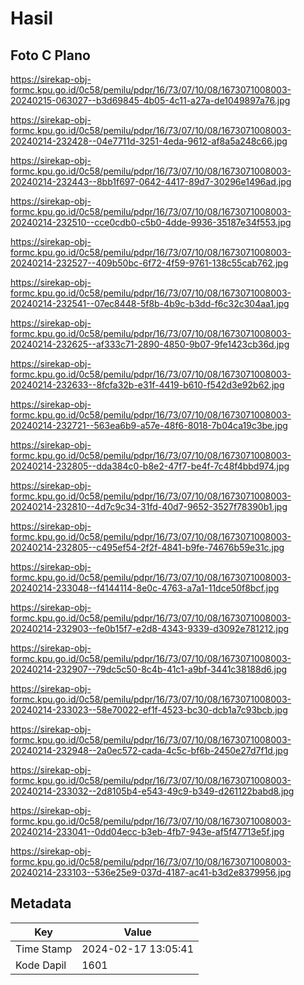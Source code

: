 # Hasil

## Foto C Plano

https://sirekap-obj-formc.kpu.go.id/0c58/pemilu/pdpr/16/73/07/10/08/1673071008003-20240215-063027--b3d69845-4b05-4c11-a27a-de1049897a76.jpg

https://sirekap-obj-formc.kpu.go.id/0c58/pemilu/pdpr/16/73/07/10/08/1673071008003-20240214-232428--04e7711d-3251-4eda-9612-af8a5a248c66.jpg

https://sirekap-obj-formc.kpu.go.id/0c58/pemilu/pdpr/16/73/07/10/08/1673071008003-20240214-232443--8bb1f697-0642-4417-89d7-30296e1496ad.jpg

https://sirekap-obj-formc.kpu.go.id/0c58/pemilu/pdpr/16/73/07/10/08/1673071008003-20240214-232510--cce0cdb0-c5b0-4dde-9936-35187e34f553.jpg

https://sirekap-obj-formc.kpu.go.id/0c58/pemilu/pdpr/16/73/07/10/08/1673071008003-20240214-232527--409b50bc-6f72-4f59-9761-138c55cab762.jpg

https://sirekap-obj-formc.kpu.go.id/0c58/pemilu/pdpr/16/73/07/10/08/1673071008003-20240214-232541--07ec8448-5f8b-4b9c-b3dd-f6c32c304aa1.jpg

https://sirekap-obj-formc.kpu.go.id/0c58/pemilu/pdpr/16/73/07/10/08/1673071008003-20240214-232625--af333c71-2890-4850-9b07-9fe1423cb36d.jpg

https://sirekap-obj-formc.kpu.go.id/0c58/pemilu/pdpr/16/73/07/10/08/1673071008003-20240214-232633--8fcfa32b-e31f-4419-b610-f542d3e92b62.jpg

https://sirekap-obj-formc.kpu.go.id/0c58/pemilu/pdpr/16/73/07/10/08/1673071008003-20240214-232721--563ea6b9-a57e-48f6-8018-7b04ca19c3be.jpg

https://sirekap-obj-formc.kpu.go.id/0c58/pemilu/pdpr/16/73/07/10/08/1673071008003-20240214-232805--dda384c0-b8e2-47f7-be4f-7c48f4bbd974.jpg

https://sirekap-obj-formc.kpu.go.id/0c58/pemilu/pdpr/16/73/07/10/08/1673071008003-20240214-232810--4d7c9c34-31fd-40d7-9652-3527f78390b1.jpg

https://sirekap-obj-formc.kpu.go.id/0c58/pemilu/pdpr/16/73/07/10/08/1673071008003-20240214-232805--c495ef54-2f2f-4841-b9fe-74676b59e31c.jpg

https://sirekap-obj-formc.kpu.go.id/0c58/pemilu/pdpr/16/73/07/10/08/1673071008003-20240214-233048--f4144114-8e0c-4763-a7a1-11dce50f8bcf.jpg

https://sirekap-obj-formc.kpu.go.id/0c58/pemilu/pdpr/16/73/07/10/08/1673071008003-20240214-232903--fe0b15f7-e2d8-4343-9339-d3092e781212.jpg

https://sirekap-obj-formc.kpu.go.id/0c58/pemilu/pdpr/16/73/07/10/08/1673071008003-20240214-232907--79dc5c50-8c4b-41c1-a9bf-3441c38188d6.jpg

https://sirekap-obj-formc.kpu.go.id/0c58/pemilu/pdpr/16/73/07/10/08/1673071008003-20240214-233023--58e70022-ef1f-4523-bc30-dcb1a7c93bcb.jpg

https://sirekap-obj-formc.kpu.go.id/0c58/pemilu/pdpr/16/73/07/10/08/1673071008003-20240214-232948--2a0ec572-cada-4c5c-bf6b-2450e27d7f1d.jpg

https://sirekap-obj-formc.kpu.go.id/0c58/pemilu/pdpr/16/73/07/10/08/1673071008003-20240214-233032--2d8105b4-e543-49c9-b349-d261122babd8.jpg

https://sirekap-obj-formc.kpu.go.id/0c58/pemilu/pdpr/16/73/07/10/08/1673071008003-20240214-233041--0dd04ecc-b3eb-4fb7-943e-af5f47713e5f.jpg

https://sirekap-obj-formc.kpu.go.id/0c58/pemilu/pdpr/16/73/07/10/08/1673071008003-20240214-233103--536e25e9-037d-4187-ac41-b3d2e8379956.jpg


## Metadata

| Key        | Value               |
| ---------- | ------------------- |
| Time Stamp | 2024-02-17 13:05:41 |
| Kode Dapil | 1601                |



